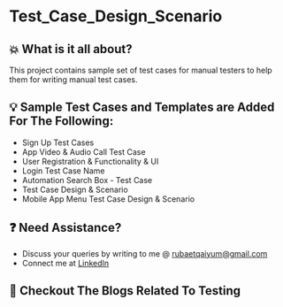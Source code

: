 # Test_Case_Design_Scenario

## :boom: What is it all about?
This project contains sample set of test cases for manual testers to help them for writing manual test cases.


## :bulb: Sample Test Cases and Templates are Added For The Following:
- Sign Up Test Cases
- App Video & Audio Call Test Case
- User Registration & Functionality & UI
- Login Test Case Name
- Automation Search Box - Test Case
- Test Case Design & Scenario
- Mobile App Menu Test Case Design & Scenario


## :question: Need Assistance?
* Discuss your queries by writing to me @ rubaetqaiyum@gmail.com
* Connect me at [LinkedIn]

## :thought_balloon: Checkout The Blogs Related To Testing 

[home]: https://github.com/rubaet4ever/Manual_Testing
[linkedIn]: https://www.linkedin.com/in/rubaet-bin-qaiyum/

